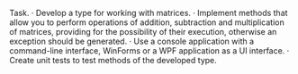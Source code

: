 Task.
· Develop a type for working with matrices.
· Implement methods that allow you to perform operations of addition, subtraction and multiplication of matrices, providing for the possibility of their execution, otherwise an exception should be generated.
· Use a console application with a command-line interface, WinForms or a WPF application as a UI interface.
· Create unit tests to test methods of the developed type.
